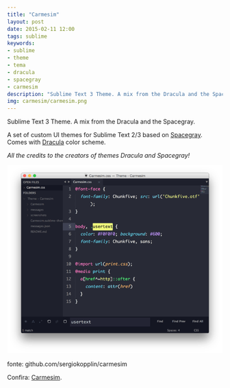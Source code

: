 ```yaml
---
title: "Carmesim"
layout: post
date: 2015-02-11 12:00
tags: sublime
keywords:
- sublime
- theme
- tema
- dracula
- spacegray
- carmesim
description: "Sublime Text 3 Theme. A mix from the Dracula and the Spacegray."
img: carmesim/carmesim.png
---
```

Sublime Text 3 Theme. A mix from the Dracula and the Spacegray.

A set of custom UI themes for Sublime Text 2/3 based on [Spacegray](https://github.com/kkga/spacegray). Comes with [Dracula](https://github.com/zenorocha/dracula-theme) color scheme.

*All the credits to the creators of themes Dracula and Spacegray!*

![image](/assets/images/carmesim/carmesim.png)

fonte: github.com/sergiokopplin/carmesim

Confira: [Carmesim](https://packagecontrol.io/packages/Theme%20-%20Carmesim).
